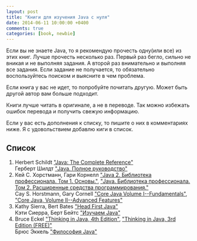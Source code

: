 ```yaml
---
layout: post
title: "Книги для изучения Java с нуля"
date: 2014-06-11 10:00:00 +0400
comments: true
categories: [book, newbie]
---
```


Если вы не знаете Java, то я рекомендую прочесть одну(или все) из этих книг. Лучше прочесть несколько раз. Первый раз бегло, сильно не вникая и не выполняя задания. А второй раз внимательно и выполняя все задания. Если задание не получается,
то обязательно воспользуйтесь поиском и выясните в чем проблема. 

Если книга у вас не идет, то попробуйте почитать другую. Может быть другой автор вам больше подходит.

Книги лучше читать в оригинале, а не в переводе. Так можно избежать ошибок перевода и получить свежую информацию.

<!-- more -->

Если у вас есть дополнения к списку, то пишите о них в комментариях ниже. Я с удовольствием добавлю киги в список.

## Список

1. Herbert Schildt ["Java: The Complete Reference"](http://www.amazon.com/Java-Complete-Reference-Ninth-Edition-ebook/dp/B00HSO0X6C)  
Герберт Шилдт ["Java. Полное руководство"](http://www.ozon.ru/context/detail/id/8237920/)
1. Кей С. Хорстманн, Гари Корнелл ["Java 2. Библиотека профессионала. Том 1. Основы."](http://www.ozon.ru/context/detail/id/25151213/), ["Java. Библиотека профессионала. Том 2. Расширенные средства программирования."](http://www.ozon.ru/context/detail/id/25151190/)  
Cay S. Horstmann, Gary Cornell ["Core Java Volume I--Fundamentals"](http://www.amazon.com/Core-Java-I--Fundamentals-9th-ebook/dp/B00ADQC2T8), ["Core Java, Volume II--Advanced Features"](http://www.amazon.com/Core-Volume-II-Advanced-Features-Edition-ebook/dp/B00BNA1SHA)
1. Kathy Sierra, Bert Bates ["Head First Java"](http://www.amazon.com/Head-First-Java-Kathy-Sierra-ebook/dp/B009KCUX3S)  
Кэти Сиерра, Берт Бейтс ["Изучаем Java"](http://www.ozon.ru/context/detail/id/7821666/)
1. Bruce Eckel ["Thinking in Java, 4th Edition"](http://www.mindviewinc.com/Books/TIJ4/PurchaseBook.php), ["Thinking in Java, 3rd Edition (FREE)"](http://www.mindview.net/Books/TIJ/)  
Брюс Эккель ["Философия Java"](http://www.ozon.ru/context/detail/id/25101072/)
